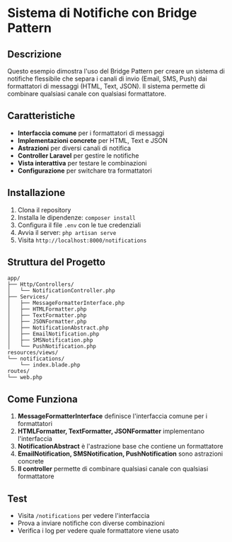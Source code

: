 # Sistema di Notifiche con Bridge Pattern

## Descrizione

Questo esempio dimostra l'uso del Bridge Pattern per creare un sistema di notifiche flessibile che separa i canali di invio (Email, SMS, Push) dai formattatori di messaggi (HTML, Text, JSON). Il sistema permette di combinare qualsiasi canale con qualsiasi formattatore.

## Caratteristiche

- **Interfaccia comune** per i formattatori di messaggi
- **Implementazioni concrete** per HTML, Text e JSON
- **Astrazioni** per diversi canali di notifica
- **Controller Laravel** per gestire le notifiche
- **Vista interattiva** per testare le combinazioni
- **Configurazione** per switchare tra formattatori

## Installazione

1. Clona il repository
2. Installa le dipendenze: `composer install`
3. Configura il file `.env` con le tue credenziali
4. Avvia il server: `php artisan serve`
5. Visita `http://localhost:8000/notifications`

## Struttura del Progetto

```
app/
├── Http/Controllers/
│   └── NotificationController.php
├── Services/
│   ├── MessageFormatterInterface.php
│   ├── HTMLFormatter.php
│   ├── TextFormatter.php
│   ├── JSONFormatter.php
│   ├── NotificationAbstract.php
│   ├── EmailNotification.php
│   ├── SMSNotification.php
│   └── PushNotification.php
resources/views/
└── notifications/
    └── index.blade.php
routes/
└── web.php
```

## Come Funziona

1. **MessageFormatterInterface** definisce l'interfaccia comune per i formattatori
2. **HTMLFormatter, TextFormatter, JSONFormatter** implementano l'interfaccia
3. **NotificationAbstract** è l'astrazione base che contiene un formattatore
4. **EmailNotification, SMSNotification, PushNotification** sono astrazioni concrete
5. **Il controller** permette di combinare qualsiasi canale con qualsiasi formattatore

## Test

- Visita `/notifications` per vedere l'interfaccia
- Prova a inviare notifiche con diverse combinazioni
- Verifica i log per vedere quale formattatore viene usato
